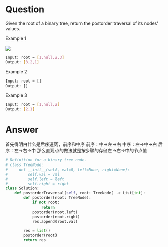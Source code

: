 # Question
Given the root of a binary tree, return the postorder traversal of its nodes' values.

Example 1

![](https://assets.leetcode.com/uploads/2020/08/28/pre1.jpg)

```bash
Input: root = [1,null,2,3]
Output: [3,2,1]
```

Example 2
```bash
Input: root = []
Output: []
```

Example 3
```bash
Input: root = [1,null,2]
Output: [2,1]
```

# Answer
首先得明白什么是后序遍历，前序和中序
前序：中->左->右
中序：左->中->右
后序：左->右->中
那么直观点的做法就是按步骤的存储左->右->中的节点值
```python
# Definition for a binary tree node.
# class TreeNode:
#     def __init__(self, val=0, left=None, right=None):
#         self.val = val
#         self.left = left
#         self.right = right
class Solution:
    def postorderTraversal(self, root: TreeNode) -> List[int]:
        def postorder(root: TreeNode):
            if not root:
                return
            postorder(root.left)
            postorder(root.right)
            res.append(root.val)
        
        res = list()
        postorder(root)
        return res
```
